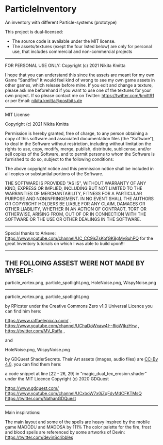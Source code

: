 # ParticleInventory
An inventory with different Particle-systems (prototype)


This project is dual-licensed:

- The source code is available under the MIT license.
- The assets/textures (exept the four listed below) are only for personal use, 
	that includes commercial and non-commercial projects

-------------------------------------

FOR PERSONAL USE ONLY:
Copyright (c) 2021 Nikita Kmitta

I hope that you can understand this since the assets are meant for my own Game "Sandfire"
It would feel kind of wrong to see my own game assets in other games, which release before mine.
If you edit and change a texture, please ask me beforehand if you want to use one of the textures for your own project.
	If so please contact me on Twitter: https://twitter.com/kmitt91
	or per Email: nikita.kmitta@postbits.de

-------------------------------------


MIT License

Copyright (c) 2021 Nikita Kmitta

Permission is hereby granted, free of charge, to any person obtaining a copy
of this software and associated documentation files (the "Software"), to deal
in the Software without restriction, including without limitation the rights
to use, copy, modify, merge, publish, distribute, sublicense, and/or sell
copies of the Software, and to permit persons to whom the Software is
furnished to do so, subject to the following conditions:

The above copyright notice and this permission notice shall be included in all
copies or substantial portions of the Software.

THE SOFTWARE IS PROVIDED "AS IS", WITHOUT WARRANTY OF ANY KIND, EXPRESS OR
IMPLIED, INCLUDING BUT NOT LIMITED TO THE WARRANTIES OF MERCHANTABILITY,
FITNESS FOR A PARTICULAR PURPOSE AND NONINFRINGEMENT. IN NO EVENT SHALL THE
AUTHORS OR COPYRIGHT HOLDERS BE LIABLE FOR ANY CLAIM, DAMAGES OR OTHER
LIABILITY, WHETHER IN AN ACTION OF CONTRACT, TORT OR OTHERWISE, ARISING FROM,
OUT OF OR IN CONNECTION WITH THE SOFTWARE OR THE USE OR OTHER DEALINGS IN THE
SOFTWARE.




------------------------------------





Special thanks to Arkeve: https://www.youtube.com/channel/UC_CC9isZsKofGK8gMy8uhPQ
for the great Inventory tutorials on which I was able to build upon!!!


----------------------------------------------


THE FOLLOING ASSEST WERE NOT MADE BY MYSELF:
-

particle_vortex.png,
particle_spotlight.png,
HoleNoise.png,
WispyNoise.png

---------------------------------------
particle_vortex.png, particle_spotlight.png

by RPicster under the Creative Commons Zero v1.0 Universal Licence
you can find him here:

https://www.raffaelepicca.com/ ,
https://www.youtube.com/channel/UChaDoWxaw4I--8ioWjkzHrw ,
https://twitter.com/MV_Raffa ,

and


HoleNoise.png, WispyNoise.png

by GDQuest ShaderSecrets. Their Art assets (images, audio files) are [CC-By 4.0](https://creativecommons.org/licenses/by/4.0/).
you can find them here:

a code snippet at line [22 - 26, 29] in "magic_dual_tex_erosion.shader" under the MIT Licence 
Copyright (c) 2020 GDQuest

https://www.gdquest.com/
https://www.youtube.com/channel/UCxboW7x0jZqFdvMdCFKTMsQ
https://twitter.com/NathanGDQuest


-----------------------------------------

Main inspirations:

The main layout and some of the spells are heavy inspired by the mobile game MADODU and MADOSA by 111%
The color palette for the fire, frost and blood spells are referenced by some artworks of Devin: https://twitter.com/devinScribbles



